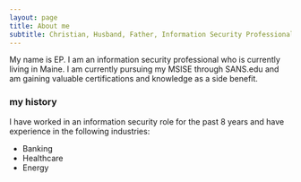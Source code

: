 ```yaml
---
layout: page
title: About me
subtitle: Christian, Husband, Father, Information Security Professional, Hiking Enthusiast
---
```


My name is EP. I am an information security professional who is currently living in Maine.  I am currently pursuing my MSISE through SANS.edu and am gaining valuable certifications and knowledge as a side benefit.

### my history

I have worked in an information security role for the past 8 years and have experience in the following industries:

- Banking
- Healthcare
- Energy

